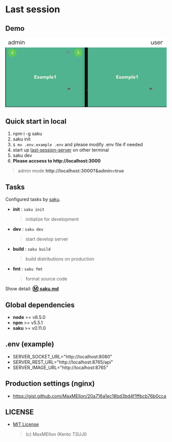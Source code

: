 # Last session

Demo
---

<div align="center">
  <img
    src="./.github/header.png"
    alt="header"
  >
  <img
    src="./.github/demo.gif"
    alt="demo"
  >
</div>

Quick start in local
---

1. npm i -g saku
1. saku init
1. `$ mv .env.example .env` and please modify .env file if needed
1. start up [last-session-server](https://github.com/MaxMEllon/last-session-server) on other terminal
1. saku dev
1. **Please accsess to http://localhost:3000**
> admin mode **http://localhost:3000?&admin=true**

Tasks
---

Configured tasks by [saku](https://github.com/kt3k/saku).

- **init** : `saku init`
  > initialize for development
- **dev** : `saku dev`
  > start develop server
- **build** : `saku build`
  > build distributions on production
- **fmt** : `saku fmt`
  > format source code

Show detail: **[:m: saku.md](./saku.md)**

Global dependencies
---

- **node** >= v8.5.0
- **npm** >= v5.5.1
- **saku** >= v0.11.0

.env (example)
----
- SERVER_SOCKET_URL="http://localhost:8080"
- SERVER_REST_URL="http://localhost:8765/api"
- SERVER_IMAGE_URL="http://localhost:8765"

Production settings (nginx)
---

- https://gist.github.com/MaxMEllon/20a716a1ec18bd3bd4f1ffbcb76b0cca

LICENSE
---

- [MIT License](./LICENSE.txt)
  > (c) MaxMEllon (Kento TSUJI)
